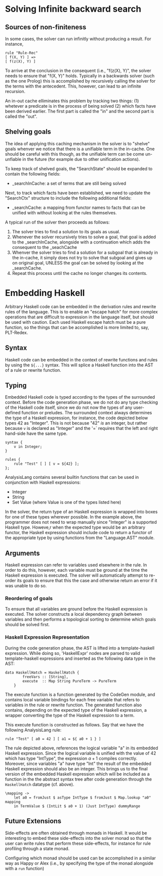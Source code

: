 # Solving Infinite backward search

## Sources of non-finiteness

In some cases, the solver can run infinitly without producing a result. For instance,

```analysislang
rule "Rule-Rec"
[ f(X, Y) ] =>
[ f(z(X), Y) ]
```

To arrive at the conclusion in the consequent (i.e., "f(z(X), Y)", the solver needs to ensure that "f(X, Y)" holds. Typically in a backwards solver (such as the one Prolog) this is accomplished by recursively calling the solver for the terms with the antecedent. This, however, can lead to an infinite recursion.

An in-out cache elliminates this problem by tracking two things: (1) whetever a predicate is in the process of being solved (2) which facts have been derived earlier. The first part is called the "in" and the second part is called the "out". 

## Shelving goals

The idea of applying this caching mechanism in the solver is to "shelve" goals whenver we notice that there is a unifiable term in the in-cache. One should be careful with this though, as the unifiable term can be come un-unfiable in the future (for example due to other unification actions). 

To keep track of shelved goals, the "SearchState" should be expanded to contain the following fields:

* _searchInCache: a set of terms that are still being solved

Next, to track which facts have been established, we need to update the "SearchCtx" structure to include the following additional fields:

* _searchCache: a mapping from functor names to facts that can be unified with without looking at the rules themselves.

A typical run of the solver then proceeds as follows:

1. The solver tries to find a solution to its goals as usual.
2. Whenever the solver recursively tries to solve a goal, that goal is added to the _searchInCache, alongside with a continuation which adds the consequent to the _seachCache
3. Whenver the solver tries to find a solution for a subgoal that is already in the in-cache, it simply does not try to solve that subgoal and gives up on original goal, UNLESS the goal can be solved by looking at the _searchCache. 
4. Repeat this process until the cache no longer changes its contents.

# Embedding Haskell

Arbitrary Haskell code can be embedded in the derivation rules and rewrite rules of the language. This is to enable an "escape hatch" for more complex operations that are difficult to expression in the language itself, but should be used with caution. Each used Haskell escape hatch must be a pure function, so the things that can be accomplished is more limited to, say, PLT-Redex.

## Syntax

Haskell code can be embedded in the context of rewrite functions and rules by using the `${...}` syntax. This will splice a Haskell function into the AST of a rule or rewrite function.

## Typing

Embedded Haskell code is typed according to the types of the surrounded context. Before the code generation phase, we do not do any type checking of the Haskell code itself, since we do not now the types of any user-defined function or preludes.
The surrounded context always determines the type of a Haskell expression, for instance, the code depicted below types 42 as "Integer". This is not because "42" *is* an integer, but rather because `v` is declared as "Integer" and the '=` requires that the left and right hand-side have the same type.

```analysislang
syntax {
	v in Integer;
}

rules {
	rule "Test" [ ] [ v = ${42} ];
};
```
AnalysisLang contains several builtin functions that can be used in conjunction with Haskell expressions:

* Integer
* String
* Set Value (where Value is one of the types listed here)

In the solver, the return type of an Haskell expression is wrapped into boxes for one of these types wherever possible. In the example above, the programmer does not need to wrap manually since "Integer" is a supported Haskell type. Howeve,r when the expected type would be an arbitrary functor, the Haskell expression should include code to return a functor of the appropriate type by using functions from the "Language.AST" module.

## Arguments

Haskell expression can refer to variables used elsewhere in the rule. In order to do this, however, each variable must be ground at the time the Haskell expression is executed. The solver will automatically attempt to re-order its goals to ensure that this the case and otherwise return an error if it was unable to do so. 

### Reordering of goals

To ensure that all variables are ground before the Haskell expression is executed. The solver constructs a local dependency graph between variables and then performs a topological sorting to determine which goals should be solved first.

### Haskell Expression Representation

During the code generation phase, the AST is lifted into a template-haskell expression. While doing so, 'HaskellExpr' nodes are parsed to valid template-haskell expressions and inserted as the following data type in the AST:

```
data HaskellHatch = HaskellHatch {
		freeVars :: [String],
		execute  :: Map String PureTerm -> PureTerm
	}
```

The execute function is a function generated by the CodeGen module, and contains local variable bindings for each free variable that refers to variables in the rule or rewrite function. The generated function also contains, depending on the expected type of the Haskell expression, a wrapper converting the type of the Haskell expression to a term.

This execute function is constructed as follows. Say that we have the following AnalysisLang rule:

```
rule "Test" [ a0 = 42 ] [ a1 = ${ a0 + 1 } ]
```

The rule depicted above, references the logical variable "a" in its embedded Haskell expression. Since the logical variable is unified with the value of 42 which has type "IntType", the expression $a + 1$ compiles correctly. Moreover, since variables "a" have type "Int" the result of the embedded Haskell expression should also be an integer. This brings us to the final version of the embedded Haskell expression which will be included as a function in the the abstract syntax tree after code generation through the `HaskellHatch` datatype (cf. above).

```
\mapping ->
	let a0 = fromJust $ asType IntType $ fromJust $ Map.lookup "a0" mapping
	in TermValue $ (IntLit $ a0 + 1) (Just IntType) dummyRange
```

## Future Extensions

Side-effects are often obtained through monads in Haskell. It would be interesting to embed these side-effects into the solver monad so that the user can write rules that perform these side-effects, for instance for rule profiling through a state monad.

Configuring which monad should be used can be accomplished in a similar way as Happy or Alex (i.e., by specifying the type of the monad alongside with a `run` function)
